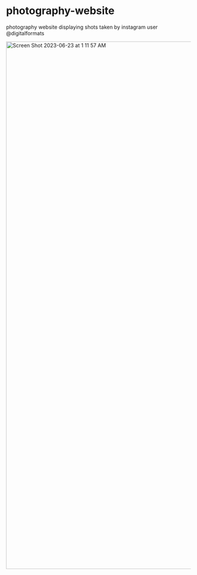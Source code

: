 # photography-website
photography website displaying shots taken by instagram user @digitalformats


<img width="1440" alt="Screen Shot 2023-06-23 at 1 11 57 AM" src="https://github.com/klastra/photography-website/assets/50692002/d0df2744-585d-4d25-9cef-14f4d1b7eafe">
